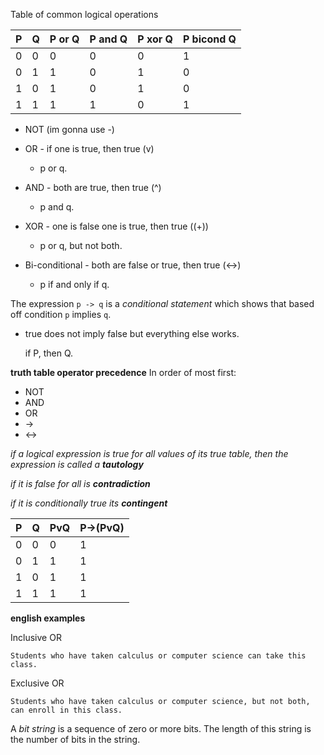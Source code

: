 Table of common logical operations

|P|Q|P or Q|P and Q|P xor Q|P bicond Q|
|-|-|------|-------|-------|----------|
|0|0|0     |0      |0      |1         |
|0|1|1     |0      |1      |0         |
|1|0|1     |0      |1      |0         |
|1|1|1     |1      |0      |1         |

- NOT (im gonna use -)

- OR - if one is true, then true (v)
  - p or q.
- AND - both are true, then true (^)
  - p and q.
- XOR - one is false one is true, then true ((+))
  - p or q, but not both.
- Bi-conditional - both are false or true, then true (<->)
  - p if and only if q.

The expression `p -> q` is a *conditional statement* which shows that based off condition `p` implies `q`.
- true does not imply false but everything else works.

     if P, then Q.

**truth table operator precedence**
In order of most first:
- NOT
- AND
- OR
- ->
- <->

*if a logical expression is true for all values of its true table, then the expression is called a **tautology***

*if it is false for all is **contradiction***

*if it is conditionally true its **contingent***

|P|Q|PvQ|P->(PvQ)|
|-|-|---|--------|
|0|0|0  |1       |
|0|1|1  |1       |
|1|0|1  |1       |
|1|1|1  |1       |


**english examples**

Inclusive OR

    Students who have taken calculus or computer science can take this class.

Exclusive OR

    Students who have taken calculus or computer science, but not both, can enroll in this class.

A *bit string* is a sequence of zero or more bits. The length of this string is the number of bits in the string.
